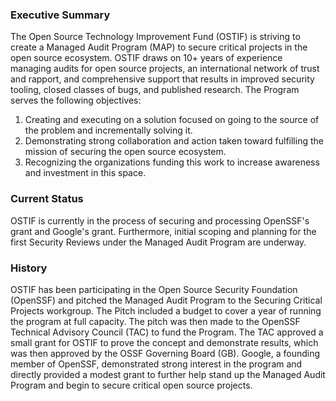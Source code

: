 ### Executive Summary ###

The Open Source Technology Improvement Fund (OSTIF) is striving to create a Managed Audit Program (MAP) to secure critical projects in the open source ecosystem. OSTIF draws on 10+ years of experience managing audits for open source projects, an international network of trust and rapport, and comprehensive support that results in improved security tooling, closed classes of bugs, and published research. The Program serves the following objectives:
	
  1.	Creating and executing on a solution focused on going to the source of the problem and incrementally solving it.
  2.	Demonstrating strong collaboration and action taken toward fulfilling the mission of securing the open source ecosystem.
  3.	Recognizing the organizations funding this work to increase awareness and investment in this space.
  
### Current Status ###

OSTIF is currently in the process of securing and processing OpenSSF's grant and Google's grant. Furthermore, initial scoping and planning for the first Security Reviews under the Managed Audit Program are underway.


### History ###

OSTIF has been participating in the Open Source Security Foundation (OpenSSF) and pitched the Managed Audit Program to the Securing Critical Projects workgroup. The Pitch included a budget to cover a year of running the program at full capacity. The pitch was then made to the OpenSSF Technical Advisory Council (TAC) to fund the Program. The TAC approved a small grant for OSTIF to prove the concept and demonstrate results, which was then approved by the OSSF Governing Board (GB). Google, a founding member of OpenSSF, demonstrated strong interest in the program and directly provided a modest grant to further help stand up the Managed Audit Program and begin to secure critical open source projects. 

